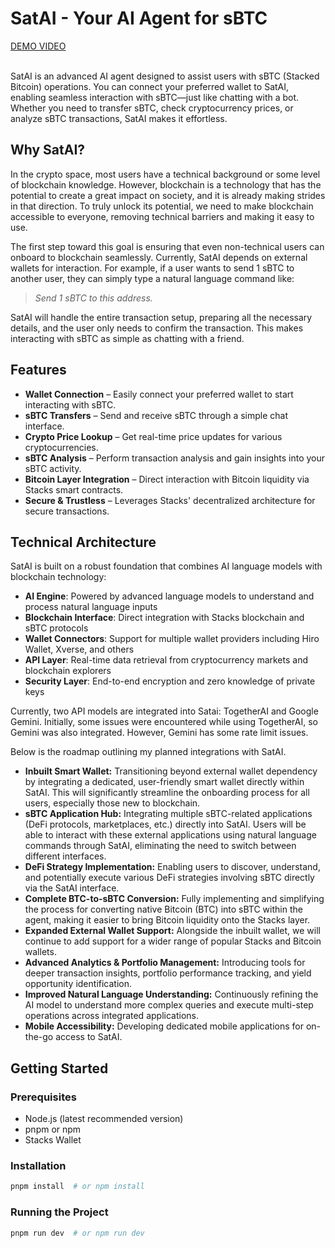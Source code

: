 # SatAI - Your AI Agent for sBTC

[DEMO VIDEO](https://youtu.be/Ho-SpZ3ks9g) <br> <br>

SatAI is an advanced AI agent designed to assist users with sBTC (Stacked Bitcoin) operations. You can connect your preferred wallet to SatAI, enabling seamless interaction with sBTC—just like chatting with a bot. Whether you need to transfer sBTC, check cryptocurrency prices, or analyze sBTC transactions, SatAI makes it effortless.

## Why SatAI?

In the crypto space, most users have a technical background or some level of blockchain knowledge. However, blockchain is a technology that has the potential to create a great impact on society, and it is already making strides in that direction. To truly unlock its potential, we need to make blockchain accessible to everyone, removing technical barriers and making it easy to use.

The first step toward this goal is ensuring that even non-technical users can onboard to blockchain seamlessly. Currently, SatAI depends on external wallets for interaction. For example, if a user wants to send 1 sBTC to another user, they can simply type a natural language command like:

> _Send 1 sBTC to this address._

SatAI will handle the entire transaction setup, preparing all the necessary details, and the user only needs to confirm the transaction. This makes interacting with sBTC as simple as chatting with a friend.

## Features

- **Wallet Connection** – Easily connect your preferred wallet to start interacting with sBTC.
- **sBTC Transfers** – Send and receive sBTC through a simple chat interface.
- **Crypto Price Lookup** – Get real-time price updates for various cryptocurrencies.
- **sBTC Analysis** – Perform transaction analysis and gain insights into your sBTC activity.
- **Bitcoin Layer Integration** – Direct interaction with Bitcoin liquidity via Stacks smart contracts.
- **Secure & Trustless** – Leverages Stacks' decentralized architecture for secure transactions.

## Technical Architecture

SatAI is built on a robust foundation that combines AI language models with blockchain technology:

- **AI Engine**: Powered by advanced language models to understand and process natural language inputs
- **Blockchain Interface**: Direct integration with Stacks blockchain and sBTC protocols
- **Wallet Connectors**: Support for multiple wallet providers including Hiro Wallet, Xverse, and others
- **API Layer**: Real-time data retrieval from cryptocurrency markets and blockchain explorers
- **Security Layer**: End-to-end encryption and zero knowledge of private keys

Currently, two API models are integrated into Satai: TogetherAI and Google Gemini. Initially, some issues were encountered while using TogetherAI, so Gemini was also integrated. However, Gemini has some rate limit issues.

Below is the roadmap outlining my planned integrations with SatAI.

- **Inbuilt Smart Wallet:** Transitioning beyond external wallet dependency by integrating a dedicated, user-friendly smart wallet directly within SatAI. This will significantly streamline the onboarding process for all users, especially those new to blockchain.
- **sBTC Application Hub:** Integrating multiple sBTC-related applications (DeFi protocols, marketplaces, etc.) directly into SatAI. Users will be able to interact with these external applications using natural language commands through SatAI, eliminating the need to switch between different interfaces.
- **DeFi Strategy Implementation:** Enabling users to discover, understand, and potentially execute various DeFi strategies involving sBTC directly via the SatAI interface.
- **Complete BTC-to-sBTC Conversion:** Fully implementing and simplifying the process for converting native Bitcoin (BTC) into sBTC within the agent, making it easier to bring Bitcoin liquidity onto the Stacks layer.
- **Expanded External Wallet Support:** Alongside the inbuilt wallet, we will continue to add support for a wider range of popular Stacks and Bitcoin wallets.
- **Advanced Analytics & Portfolio Management:** Introducing tools for deeper transaction insights, portfolio performance tracking, and yield opportunity identification.
- **Improved Natural Language Understanding:** Continuously refining the AI model to understand more complex queries and execute multi-step operations across integrated applications.
- **Mobile Accessibility:** Developing dedicated mobile applications for on-the-go access to SatAI.

## Getting Started

### Prerequisites

- Node.js (latest recommended version)
- pnpm or npm
- Stacks Wallet

### Installation

```sh
pnpm install  # or npm install
```

### Running the Project

```sh
pnpm run dev  # or npm run dev
```
